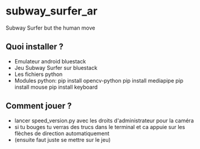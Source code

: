 # subway_surfer_ar
Subway Surfer but the human move

## Quoi installer ?
* Emulateur android bluestack
* Jeu Subway Surfer sur bluestack
* Les fichiers python
* Modules python:
pip install opencv-python
pip install mediapipe
pip install mouse
pip install keyboard

## Comment jouer ?
* lancer speed_version.py avec les droits d'administrateur pour la caméra
*  si tu bouges tu verras des trucs dans le terminal et ca appuie sur les flèches de direction automatiquement
* (ensuite faut juste se mettre sur le jeu)